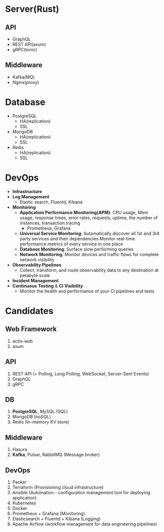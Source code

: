 # Server(Rust)
## API
* GraphQL
* REST API(axum)
* gRPC(tonic)

## Middleware
* Kafka(MQ)
* Nginx(proxy)


# Database
* PostgreSQL
  * HA(replication)
  * SSL
* MongoDB
  * HA(replication)
  * SSL 
* Redis
  * HA(replication)
  * SSL 

# DevOps
* **Infrastructure**
* **Log Management**
  * Elastic search, Fluentd, Kibana 
* **Monitoring**
  * **Application Performance Monitoring(APM)**: CPU usage, Mem usage, response times, error rates, requests, uptime, the number of instances, transaction tracing  
    * Prometheus, Grafana
  * **Universal Service Monitoring**: Automatically discover all 1st and 3rd party services and their dependencies Monitor real-time performance metrics of every service in one place
  * **Database Monitoring**: Surface slow performing queries
  * **Network Monitoring**: Monitor devices and traffic flows for complete network visibility
* **Observability Pipelines**
  * Collect, transform, and route observability data to any destination at petabyte scale
* **Incident Management**
* **Continuous Testing** & **CI Visibility**
  * Monitor the health and performance of your CI pipelines and tests





# Candidates
## Web Framework
1. actix-web
2. axum

## API
1. REST API (+ Polling, Long Polling, WebSocket, Server-Sent Events)
2. GraphQL
3. gRPC

## DB
1. **PostgreSQL**, MySQL (SQL)
2. MongoDB (noSQL)
3. Redis (In-memory KV store)

## Middleware
1. Hasura
2. **Kafka**, Pulsar, RabbitMQ (Message broker)

## DevOps
1. Packer
2. Terraform (Provisioning cloud infrastructure)
3. Ansible (Automation - configuration management tool for deploying application)
4. Kubernetes
5. Docker
6. Prometheus + Grafana (Monitoring)
7. Elasticsearch + Fluentd + Kibana (Logging)
8. Apache Airflow (workflow management for data engineering pipelines)
